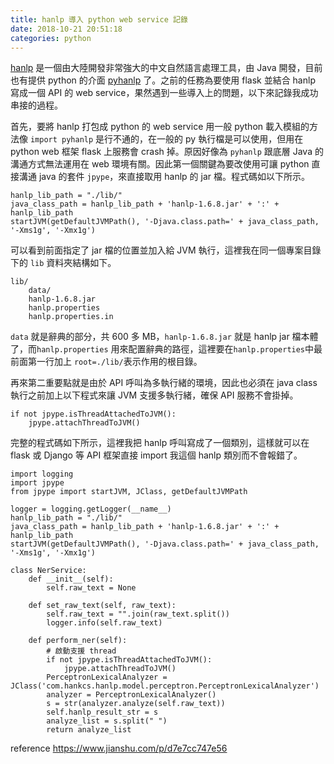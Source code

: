 ```yaml
---
title: hanlp 導入 python web service 記錄
date: 2018-10-21 20:51:18
categories: python
---
```

[hanlp](http://hanlp.com/) 是一個由大陸開發非常強大的中文自然語言處理工具，由 Java 開發，目前也有提供 python 的介面 [pyhanlp](https://github.com/hankcs/pyhanlp) 了。之前的任務為要使用 flask 並結合 hanlp 寫成一個 API 的 web service，果然遇到一些導入上的問題，以下來記錄我成功串接的過程。

首先，要將 hanlp 打包成 python 的 web service 用一般 python 載入模組的方法像 ``import pyhanlp`` 是行不通的，在一般的 py 執行檔是可以使用，但用在 python web 框架 flask 上服務會 crash 掉。原因好像為 ``pyhanlp`` 跟底層 Java 的溝通方式無法運用在 web 環境有關。因此第一個關鍵為要改使用可讓 python 直接溝通 java 的套件 ``jpype``，來直接取用 hanlp 的 jar 檔。程式碼如以下所示。
```python=
hanlp_lib_path = "./lib/"
java_class_path = hanlp_lib_path + 'hanlp-1.6.8.jar' + ':' + hanlp_lib_path
startJVM(getDefaultJVMPath(), '-Djava.class.path=' + java_class_path, '-Xms1g', '-Xmx1g')
```
可以看到前面指定了 jar 檔的位置並加入給 JVM 執行，這裡我在同一個專案目錄下的 ``lib`` 資料夾結構如下。

```
lib/
    data/
    hanlp-1.6.8.jar
    hanlp.properties
    hanlp.properties.in
```
``data`` 就是辭典的部分，共 600 多 MB，``hanlp-1.6.8.jar`` 就是 hanlp jar 檔本體了，而``hanlp.properties`` 用來配置辭典的路徑，這裡要在``hanlp.properties``中最前面第一行加上 ``root=./lib/``表示作用的根目錄。

再來第二重要點就是由於 API 呼叫為多執行緒的環境，因此也必須在 java class 執行之前加上以下程式來讓 JVM 支援多執行緒，確保 API 服務不會掛掉。
```python=
if not jpype.isThreadAttachedToJVM():
    jpype.attachThreadToJVM()
```
完整的程式碼如下所示，這裡我把 hanlp 呼叫寫成了一個類別，這樣就可以在 flask 或 Django 等 API 框架直接 import 我這個 hanlp 類別而不會報錯了。
```python=
import logging
import jpype
from jpype import startJVM, JClass, getDefaultJVMPath

logger = logging.getLogger(__name__)
hanlp_lib_path = "./lib/"
java_class_path = hanlp_lib_path + 'hanlp-1.6.8.jar' + ':' + hanlp_lib_path
startJVM(getDefaultJVMPath(), '-Djava.class.path=' + java_class_path, '-Xms1g', '-Xmx1g')

class NerService:
    def __init__(self):
        self.raw_text = None
    
    def set_raw_text(self, raw_text):
        self.raw_text = "".join(raw_text.split())
        logger.info(self.raw_text)
    
    def perform_ner(self):
        # 啟動支援 thread
        if not jpype.isThreadAttachedToJVM():
            jpype.attachThreadToJVM()
        PerceptronLexicalAnalyzer = JClass('com.hankcs.hanlp.model.perceptron.PerceptronLexicalAnalyzer')
        analyzer = PerceptronLexicalAnalyzer()
        s = str(analyzer.analyze(self.raw_text))
        self.hanlp_result_str = s
        analyze_list = s.split(" ")
        return analyze_list
```
reference
https://www.jianshu.com/p/d7e7cc747e56